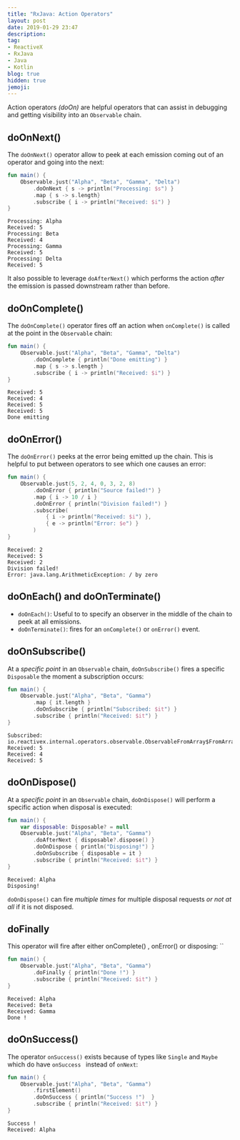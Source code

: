 ```yaml
---
title: "RxJava: Action Operators"
layout: post
date: 2019-01-29 23:47
description:
tag:
- ReactiveX
- RxJava
- Java
- Kotlin
blog: true
hidden: true
jemoji:
---
```


Action operators _(doOn)_ are helpful operators that can assist in debugging and getting visibility into an `Observable` chain.

## doOnNext()
The `doOnNext()` operator allow to peek at each emission coming out of an operator and going into the next:
```kotlin
fun main() {
    Observable.just("Alpha", "Beta", "Gamma", "Delta")
        .doOnNext { s -> println("Processing: $s") }
        .map { s -> s.length}
        .subscribe { i -> println("Received: $i") }
}
```
```
Processing: Alpha
Received: 5
Processing: Beta
Received: 4
Processing: Gamma
Received: 5
Processing: Delta
Received: 5
```
It also possible to leverage `doAfterNext()` which performs the action _after_ the emission is passed downstream rather than before. 

## doOnComplete()
The `doOnComplete()` operator fires off an action when `onComplete()` is called at the point in the `Observable` chain: 
```kotlin
fun main() {
    Observable.just("Alpha", "Beta", "Gamma", "Delta")
        .doOnComplete { println("Done emitting") }
        .map { s -> s.length }
        .subscribe { i -> println("Received: $i") }
}
```
```
Received: 5
Received: 4
Received: 5
Received: 5
Done emitting
```

## doOnError()
The `doOnError()` peeks at the error being emitted up the chain. This is helpful to put between operators to see which one causes an error: 
```kotlin
fun main() {
    Observable.just(5, 2, 4, 0, 3, 2, 8)
        .doOnError { println("Source failed!") }
        .map { i -> 10 / i }
        .doOnError { println("Division failed!") }
        .subscribe(
            { i -> println("Received: $i") },
            { e -> println("Error: $e") }
        )
}
```
```
Received: 2
Received: 5
Received: 2
Division failed!
Error: java.lang.ArithmeticException: / by zero
```

## doOnEach() and doOnTerminate()
* `doOnEach()`: Useful to to specify an observer in the middle of the chain to peek at all emissions.
* `doOnTerminate()`: fires for an `onComplete()` or `onError()` event.
 
## doOnSubscribe()
At a _specific point_ in an `Observable` chain, `doOnSubscribe()` fires a specific `Disposable` the moment a subscription occurs: 
```kotlin
fun main() {
    Observable.just("Alpha", "Beta", "Gamma")
        .map { it.length }
        .doOnSubscribe { println("Subscribed: $it") }
        .subscribe { println("Received: $it") }
}
```
```
Subscribed: io.reactivex.internal.operators.observable.ObservableFromArray$FromArrayDisposable@53bd815b
Received: 5
Received: 4
Received: 5
```

## doOnDispose()
At a _specific point_ in an `Observable` chain, `doOnDispose()` will perform a specific action when disposal is executed:
```kotlin
fun main() {
    var disposable: Disposable? = null
    Observable.just("Alpha", "Beta", "Gamma")
        .doAfterNext { disposable?.dispose() }
        .doOnDispose { println("Disposing!") }
        .doOnSubscribe { disposable = it }
        .subscribe { println("Received: $it") }
}
```
```
Received: Alpha
Disposing!
```
`doOnDispose()` can fire _multiple times_ for multiple disposal requests _or not at all_ if it is not disposed. 

## doFinally
This operator will fire after either onComplete() , onError() or disposing: ``
```kotlin
fun main() {
    Observable.just("Alpha", "Beta", "Gamma")
        .doFinally { println("Done !") }
        .subscribe { println("Received: $it") }
}
```
```
Received: Alpha
Received: Beta
Received: Gamma
Done !
```

## doOnSuccess()
The operator `onSuccess()` exists because of types like `Single` and `Maybe`  which do have  `onSuccess ` instead of `onNext`:
```kotlin
fun main() {
    Observable.just("Alpha", "Beta", "Gamma")
        .firstElement()
        .doOnSuccess { println("Success !")  }
        .subscribe { println("Received: $it") }
}
```
```
Success !
Received: Alpha
```
